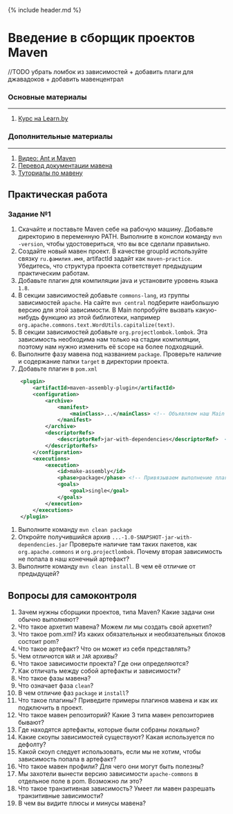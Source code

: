 {% include header.md %}

Введение в сборщик проектов Maven
====================

//TODO убрать ломбок из зависимостей + добавить плаги для джавадоков + добавить мавенцентрал

### Основные материалы
---------------------
1. [Курс на Learn.by](https://learn.by/courses/course-v1:EPAM+MBT+ext1/about)

### Дополнительные материалы
---------------------
1. [Видео: Ant и Maven](https://www.youtube.com/watch?v=ouUuT2uEuiU)
1. [Перевод документации мавена](https://www.apache-maven.ru/)
1. [Туториалы по мавену](https://proselyte.net/tutorials/maven/)

Практическая работа
---------------------

### Задание №1
1. Скачайте и поставьте Maven себе на рабочую машину. Добавьте директорию в переменную PATH. Выполните в конслои команду
`mvn -version`, чтобы удостовериться, что вы все сделали правильно.
1. Создайте новый мавен проект. В качестве groupId используйте связку `ru.фамилия.имя`, artifactId задайт как `maven-practice`.
Убедитесь, что структура проекта сответствует предыдущим практическим работам.  
1. Добавьте плагин для компиляции java и установите уровень языка `1.8`. 
1. В секции зависимостей добавьте `commons-lang`, из группы зависимостей `apache`. На сайте `mvn central` подберите 
наибольшую версию для этой зависимости. В Main попробуйте вызвать какую-нибудь функцию из этой библиотеки, например 
`org.apache.commons.text.WordUtils.capitalize(text)`.
1. В секции зависимостей добавьте `org.projectlombok.lombok`. Эта зависимость необходима нам только на стадии компиляции,
поэтому нам нужно изменить её scope на более подходящий.
1. Выполните фазу мавена под названием `package`. Проверьте наличие и содержание папки `target` в директории проекта.
1. Добавьте плагин в `pom.xml`
```xml
    <plugin>
        <artifactId>maven-assembly-plugin</artifactId>
        <configuration>
            <archive>
                <manifest>
                    <mainClass>...</mainClass> <!-- Объявляем наш Main Class -->
                </manifest>
            </archive>
            <descriptorRefs>
                <descriptorRef>jar-with-dependencies</descriptorRef>  <!-- Объявляем имя для jar -->
            </descriptorRefs>
        </configuration>
        <executions>
            <execution>
                <id>make-assembly</id>
                <phase>package</phase> <!-- Привязываем выполнение плагина к конкретной фазе мавена -->
                <goals>
                    <goal>single</goal>
                </goals>
            </execution>
        </executions>
    </plugin>
```
1. Выполните команду `mvn clean package`
1. Откройте получившийся архив `...-1.0-SNAPSHOT-jar-with-dependencies.jar` Проверьте наличие там таких
пакетов, как `org.apache.commons` и `org.projectlombok`. Почему вторая зависимость не попала в наш конечный артефакт?
1. Выполните команду `mvn clean install`. В чем её отличие от предыдущей?

Вопросы для самоконтроля
---------------------
1. Зачем нужны сборщики проектов, типа Maven? Какие задачи они обычно выполняют?
1. Что такое архетип мавена? Можем ли мы создать свой архетип?
1. Что такое pom.xml? Из каких обязательных и необязательных блоков состоит pom?
1. Что такое артефакт? Что он может из себя представлять?
1. Чем отличются `WAR` и `JAR` архивы?
1. Что такое зависимости проекта? Где они определяются?
1. Как отличать между собой артефакты и зависимости?
1. Что такое фазы мавена?
1. Что означает фаза `clean`?
1. В чем отличие фаз `package` и `install`?
1. Что такое плагины? Приведите примеры плагинов мавена и как их подключить в проект.
1. Что такое мавен репозиторий? Какие 3 типа мавен репозиториев бывают?
1. Где находятся артефакты, которые были собраны локально?
1. Какие скоупы зависимостей существуют? Какая используется по дефолту?
1. Какой скоуп следует использовать, если мы не хотим, чтобы зависимость попала в артефакт?
1. Что такое мавен профили? Для чего они могут быть полезны?
1. Мы захотели вынести версию зависимости `apache-commons` в отдельное поле в pom. Возможно ли это?
1. Что такое транзитивная зависимость? Умеет ли мавен разрешать транзитивные зависимости?
1. В чем вы видите плюсы и минусы мавена? 